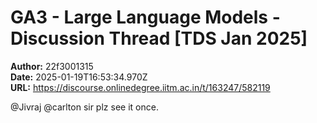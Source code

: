 # GA3 - Large Language Models - Discussion Thread [TDS Jan 2025]

**Author:** 22f3001315  
**Date:** 2025-01-19T16:53:34.970Z  
**URL:** https://discourse.onlinedegree.iitm.ac.in/t/163247/582119

@Jivraj @carlton  sir plz see it once.
